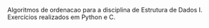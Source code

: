 Algoritmos de ordenacao para a disciplina de Estrutura de Dados I.
Exercícios realizados em Python e C.
